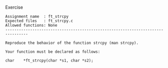 Exercise

    Assignment name  : ft_strcpy
    Expected files   : ft_strcpy.c
    Allowed functions: None
    --------------------------------------------------------------------------------
    
    Reproduce the behavior of the function strcpy (man strcpy).
    
    Your function must be declared as follows:
    
    char    *ft_strcpy(char *s1, char *s2);

